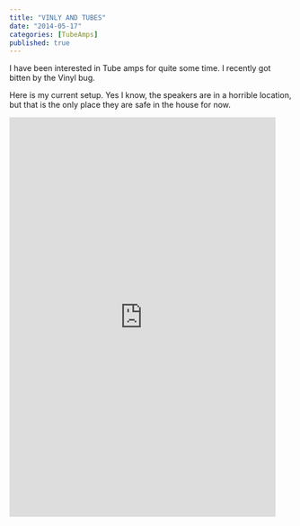 ```yaml
---
title: "VINLY AND TUBES"
date: "2014-05-17"
categories: [TubeAmps]
published: true
---
```


I have been interested in Tube amps for quite some time. I recently got bitten by the Vinyl bug.

Here is my current setup. Yes I know, the speakers are in a horrible location, but that is the only place they are safe in the house for now. 

<iframe class="imgur-album" width="474" height="711" frameborder="0" src="https://imgur.com/a/afIGV"></iframe>
